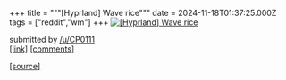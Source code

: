 +++
title = """[Hyprland] Wave rice"""
date = 2024-11-18T01:37:25.000Z
tags = ["reddit","wm"]
+++
[![[Hyprland] Wave rice](https://b.thumbs.redditmedia.com/L-ANiINnQft6JlfehYUhQTzydupHpRbHI8aRICJmaEw.jpg "[Hyprland] Wave rice")](https://www.reddit.com/r/unixporn/comments/1gtth1y/hyprland_wave_rice/)

submitted by [/u/CP0111](https://www.reddit.com/user/CP0111)  
[\[link\]](https://www.reddit.com/gallery/1gtth1y) [\[comments\]](https://www.reddit.com/r/unixporn/comments/1gtth1y/hyprland_wave_rice/)

[[source]](https://www.reddit.com/r/unixporn/comments/1gtth1y/hyprland_wave_rice/)
